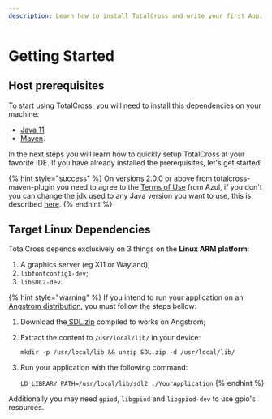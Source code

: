 ```yaml
---
description: Learn how to install TotalCross and write your first App.
---
```


# Getting Started

## Host prerequisites

To start using TotalCross, you will need to install this dependencies on your machine:

* [Java 11](https://www.oracle.com/java/technologies/javase-jdk11-downloads.html)
* [Maven](../miscelaneous/maven.md).

In the next steps you will learn how to quickly setup TotalCross at your favorite IDE. If you have already installed the prerequisites, let's get started!  

{% hint style="success" %}
On versions 2.0.0 or above from totalcross-maven-plugin you need to agree to the [Terms of Use](https://www.azul.com/products/zulu-and-zulu-enterprise/zulu-terms-of-use/) from Azul, if you don't you can change the jdk used to any Java version you want to use, this is described [here](https://github.com/TotalCross/totalcross-maven-plugin/releases/tag/v2.0.0).
{% endhint %}

## Target Linux Dependencies

TotalCross depends exclusively on 3 things on the **Linux ARM platform**:

1. A graphics server \(eg X11 or Wayland\); 
2. `libfontconfig1-dev`; 
3. `libSDL2-dev`. 

{% hint style="warning" %}
If you intend to run your application on an [Angstrom distribution](http://www.angstrom-distribution.org/), you must follow the steps bellow:

1. Download the[ SDL.zip](https://totalcross-release.s3-us-west-2.amazonaws.com/libs/SDL.zip) compiled to works on Angstrom;
2. Extract the content to `/usr/local/lib/` in your device:

   `mkdir -p /usr/local/lib && unzip SDL.zip -d /usr/local/lib/`

3. Run your application with the following command:

   `LD_LIBRARY_PATH=/usr/local/lib/sdl2 ./YourApplication`
{% endhint %}

Additionally you may need `gpiod`, `libgpiod` and `libgpiod-dev` to use gpio's resources.

